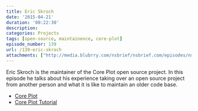 ```yaml
---
title: Eric Skroch
date: '2015-04-21'
duration: '00:22:30'
description:
categories: Projects
tags: [open-source, maintainence, core-plot]
episode_number: 139
url: /139-eric-skroch
attachments: ["http://media.blubrry.com/nsbrief/nsbrief.com/episodes/nsbrief_139_eric_skroch.m4a"]
---
```



Eric Skroch is the maintainer of the Core Plot open source project. In this episode he talks about his experience taking over an open source project from another person and what it is like to maintain an older code base.

- [Core Plot](https://github.com/core-plot/core-plot)
- [Core Plot Tutorial](http://www.raywenderlich.com/13269/how-to-draw-graphs-with-core-plot-part-1)
